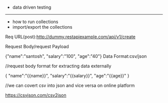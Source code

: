 - data driven testing
------------------

- how to run collections
- import/export the collections

Req URL(post):http://dummy.restapiexample.com/api/v1/create

Request Body/request Payload


{"name":"santosh",
    "salary":"100",
    "age":"40"}
Data Format:csv/json

//request body format for extracting data externally


{
    "name":"{{name}}",
    "salary":"{{salary}}",
    "age":"{{age}}"
    }


//we can covert csv into json and vice versa on online platform


https://csvjson.com/csv2json

